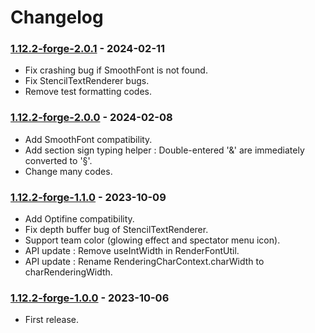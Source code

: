 # Changelog

### [1.12.2-forge-2.0.1](https://github.com/KatatsumuriPan/BetterFormattingCode/releases/tag/1.12.2-forge-2.0.1) - 2024-02-11

- Fix crashing bug if SmoothFont is not found.
- Fix StencilTextRenderer bugs.
- Remove test formatting codes.

### [1.12.2-forge-2.0.0](https://github.com/KatatsumuriPan/BetterFormattingCode/releases/tag/1.12.2-forge-2.0.0) - 2024-02-08

- Add SmoothFont compatibility.
- Add section sign typing helper : Double-entered '&' are immediately converted to '§'.
- Change many codes.

### [1.12.2-forge-1.1.0](https://github.com/KatatsumuriPan/BetterFormattingCode/releases/tag/1.12.2-forge-1.1.0) - 2023-10-09

- Add Optifine compatibility.
- Fix depth buffer bug of StencilTextRenderer.
- Support team color (glowing effect and spectator menu icon).
- API update : Remove useIntWidth in RenderFontUtil.
- API update : Rename RenderingCharContext.charWidth to charRenderingWidth.

### [1.12.2-forge-1.0.0](https://github.com/KatatsumuriPan/BetterFormattingCode/releases/tag/1.12.2-forge-1.0.0) - 2023-10-06

- First release.
